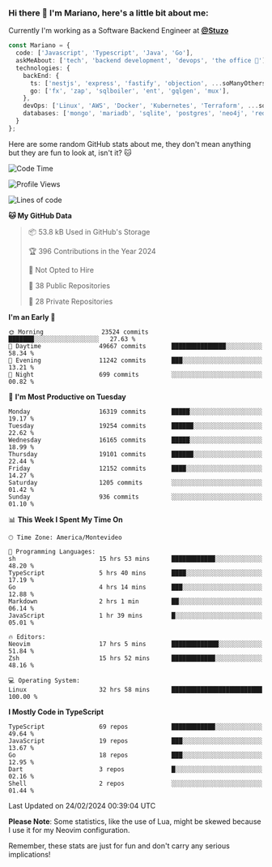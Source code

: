 ### Hi there 👋 I'm Mariano, here's a little bit about me:

Currently I'm working as a Software Backend Engineer at [**@Stuzo**](https://www.stuzo.com/)

```ts
const Mariano = {
  code: ['Javascript', 'Typescript', 'Java', 'Go'],
  askMeAbout: ['tech', 'backend development', 'devops', 'the office 💼'],
  technologies: {
    backEnd: {
      ts: ['nestjs', 'express', 'fastify', 'objection', ...soManyOthersFrameworks],
      go: ['fx', 'zap', 'sqlboiler', 'ent', 'gqlgen', 'mux'],
    },
    devOps: ['Linux', 'AWS', 'Docker', 'Kubernetes', 'Terraform', ...soManyOthersTools],
    databases: ['mongo', 'mariadb', 'sqlite', 'postgres', 'neo4j', 'redis', ...],
  }
};
```

Here are some random GitHub stats about me, they don't mean anything but they are fun to look at, isn't it? 🐱

<!--START_SECTION:waka-->
![Code Time](http://img.shields.io/badge/Code%20Time-1%2C737%20hrs%2027%20mins-blue)

![Profile Views](http://img.shields.io/badge/Profile%20Views-2-blue)

![Lines of code](https://img.shields.io/badge/From%20Hello%20World%20I%27ve%20Written-16.2%20million%20lines%20of%20code-blue)

**🐱 My GitHub Data** 

> 📦 53.8 kB Used in GitHub's Storage 
 > 
> 🏆 396 Contributions in the Year 2024
 > 
> 🚫 Not Opted to Hire
 > 
> 📜 38 Public Repositories 
 > 
> 🔑 28 Private Repositories 
 > 
**I'm an Early 🐤** 

```text
🌞 Morning                23524 commits       ███████░░░░░░░░░░░░░░░░░░   27.63 % 
🌆 Daytime                49667 commits       ███████████████░░░░░░░░░░   58.34 % 
🌃 Evening                11242 commits       ███░░░░░░░░░░░░░░░░░░░░░░   13.21 % 
🌙 Night                  699 commits         ░░░░░░░░░░░░░░░░░░░░░░░░░   00.82 % 
```
📅 **I'm Most Productive on Tuesday** 

```text
Monday                   16319 commits       █████░░░░░░░░░░░░░░░░░░░░   19.17 % 
Tuesday                  19254 commits       ██████░░░░░░░░░░░░░░░░░░░   22.62 % 
Wednesday                16165 commits       █████░░░░░░░░░░░░░░░░░░░░   18.99 % 
Thursday                 19101 commits       ██████░░░░░░░░░░░░░░░░░░░   22.44 % 
Friday                   12152 commits       ████░░░░░░░░░░░░░░░░░░░░░   14.27 % 
Saturday                 1205 commits        ░░░░░░░░░░░░░░░░░░░░░░░░░   01.42 % 
Sunday                   936 commits         ░░░░░░░░░░░░░░░░░░░░░░░░░   01.10 % 
```


📊 **This Week I Spent My Time On** 

```text
🕑︎ Time Zone: America/Montevideo

💬 Programming Languages: 
sh                       15 hrs 53 mins      ████████████░░░░░░░░░░░░░   48.20 % 
TypeScript               5 hrs 40 mins       ████░░░░░░░░░░░░░░░░░░░░░   17.19 % 
Go                       4 hrs 14 mins       ███░░░░░░░░░░░░░░░░░░░░░░   12.88 % 
Markdown                 2 hrs 1 min         ██░░░░░░░░░░░░░░░░░░░░░░░   06.14 % 
JavaScript               1 hr 39 mins        █░░░░░░░░░░░░░░░░░░░░░░░░   05.01 % 

🔥 Editors: 
Neovim                   17 hrs 5 mins       █████████████░░░░░░░░░░░░   51.84 % 
Zsh                      15 hrs 52 mins      ████████████░░░░░░░░░░░░░   48.16 % 

💻 Operating System: 
Linux                    32 hrs 58 mins      █████████████████████████   100.00 % 
```

**I Mostly Code in TypeScript** 

```text
TypeScript               69 repos            ████████████░░░░░░░░░░░░░   49.64 % 
JavaScript               19 repos            ███░░░░░░░░░░░░░░░░░░░░░░   13.67 % 
Go                       18 repos            ███░░░░░░░░░░░░░░░░░░░░░░   12.95 % 
Dart                     3 repos             █░░░░░░░░░░░░░░░░░░░░░░░░   02.16 % 
Shell                    2 repos             ░░░░░░░░░░░░░░░░░░░░░░░░░   01.44 % 
```




 Last Updated on 24/02/2024 00:39:04 UTC
<!--END_SECTION:waka-->

**Please Note**: Some statistics, like the use of Lua, might be skewed because I use it for my Neovim configuration.

Remember, these stats are just for fun and don't carry any serious implications!
